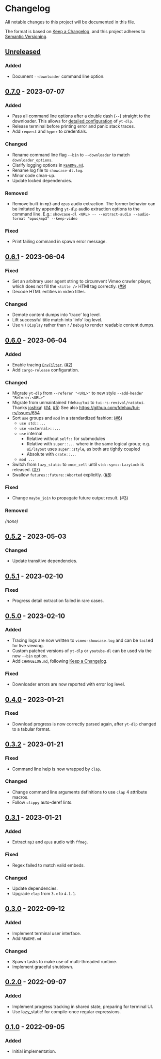 # Changelog

All notable changes to this project will be documented in this file.

The format is based on [Keep a Changelog](https://keepachangelog.com/en/1.0.0/),
and this project adheres to [Semantic Versioning](https://semver.org/spec/v2.0.0.html).

<!-- next-header -->

## [Unreleased] <!-- release-date -->

### Added

- Document `--downloader` command line option.

## [0.7.0] - 2023-07-07

### Added

- Pass all command line options after a double dash (`--`) straight to the downloader.
  This allows for [detailed configuration](https://github.com/yt-dlp/yt-dlp#general-options) of `yt-dlp`.
- Release terminal before printing error and panic stack traces.
- Add `reqwest` and `hyper` to credentials.

### Changed

- Rename command line flag `--bin` to `--downloader` to match `downloader_options`.
- Clarify logging options in [`README.md`](https://github.com/LeoniePhiline/showcase-dl/blob/main/README.md).
- Rename log file to `showcase-dl.log`.
- Minor code clean-up.
- Update locked dependencies.

### Removed

- Remove built-in `mp3` and `opus` audio extraction.
  The former behavior can be imitated by appending `yt-dlp` audio extraction options to the command line.
  E.g.: `showcase-dl <URL> -- --extract-audio --audio-format "opus/mp3" --keep-video`

### Fixed

- Print failing command in spawn error message.

## [0.6.1] - 2023-06-04

### Fixed

- Set an arbitrary user agent string to circumvent Vimeo crawler player, which does not fill the `<title />` HTMl tag correctly.
  ([#9](https://github.com/LeoniePhiline/showcase-dl/issues/9))
- Decode HTML entities in video titles.

### Changed

- Demote content dumps into 'trace' log level.
- Lift successful title match into 'info' log level.
- Use `%` / `Display` rather than `?` / `Debug` to render readable content dumps.

## [0.6.0] - 2023-06-04

### Added 

- Enable tracing [`EnvFilter`](https://docs.rs/tracing-subscriber/latest/tracing_subscriber/filter/struct.EnvFilter.html).
  ([#2](https://github.com/LeoniePhiline/showcase-dl/issues/2))
- Add `cargo-release` configuration.

### Changed

- Migrate `yt-dlp` from `--referer "<URL>"` to new style `--add-header "Referer:<URL>"`
- Migrate from unmaintained `fdehau/tui` to `tui-rs-revival/ratatui`.
  Thanks [joshka](https://github.com/joshka)!
  ([#4](https://github.com/LeoniePhiline/showcase-dl/issues/4), [#5](https://github.com/LeoniePhiline/showcase-dl/pull/5))
  See also <https://github.com/fdehau/tui-rs/issues/654>
- Sort `use` groups and `mod` in a standardized fashion: ([#6](https://github.com/LeoniePhiline/showcase-dl/issues/6))
  - `use std::...`
  - `use <external>::...`
  - `use` internal
    - Relative without `self::` for submodules
    - Relative with `super::...` where in the same logical group;
      e.g. `ui/layout` uses `super::style`, as both are tightly coupled
    - Absolute with `crate::...`
  - `mod ...`
- Switch from `lazy_static` to `once_cell` until `std::sync::LazyLock` is released.
  ([#7](https://github.com/LeoniePhiline/showcase-dl/issues/7))
- Swallow `futures::future::Aborted` explicitly. ([#8](https://github.com/LeoniePhiline/showcase-dl/issues/8))

### Fixed

- Change `maybe_join` to propagate future output result. (#[3](https://github.com/LeoniePhiline/showcase-dl/issues/3))

### Removed

_(none)_

## [0.5.2] - 2023-05-03

### Changed

- Update transitive dependencies.


## [0.5.1] - 2023-02-10

### Fixed

- Progress detail extraction failed in rare cases.

## [0.5.0] - 2023-02-10

### Added

- Tracing logs are now written to `vimeo-showcase.log` and can be `tail`ed for live viewing.
- Custom patched versions of `yt-dlp` or `youtube-dl` can be used via the new `--bin` option.
- Add `CHANGELOG.md`, following [Keep a Changelog](https://keepachangelog.com/en/1.0.0/).

### Fixed

- Downloader errors are now reported with error log level.

## [0.4.0] - 2023-01-21

### Fixed

- Download progress is now correctly parsed again, after `yt-dlp` changed to a tabular format.

## [0.3.2] - 2023-01-21

### Fixed

- Command line help is now wrapped by `clap`.

### Changed

- Change command line arguments definitions to use `clap` 4 attribute macros.
- Follow `clippy` auto-deref lints.

## [0.3.1] - 2023-01-21

### Added

- Extract `mp3` and `opus` audio with `ffmeg`.

### Fixed

- Regex failed to match valid embeds.

### Changed

- Update dependencies.
- Upgrade `clap` from `3.x` to `4.1.1`.

## [0.3.0] - 2022-09-12

### Added

- Implement terminal user interface.
- Add `README.md`

### Changed

- Spawn tasks to make use of multi-threaded runtime.
- Implement graceful shutdown.

## [0.2.0] - 2022-09-07

### Added

- Implement progress tracking in shared state, preparing for terminal UI.
- Use lazy_static! for compile-once regular expressions.

## [0.1.0] - 2022-09-05

### Added

- Initial implementation.

<!-- next-url -->
[Unreleased]: https://github.com/LeoniePhiline/showcase-dl/compare/v0.7.0...HEAD
[0.7.0]: https://github.com/LeoniePhiline/showcase-dl/compare/v0.6.1...v0.7.0
[0.6.1]: https://github.com/LeoniePhiline/showcase-dl/compare/v0.6.0...v0.6.1
[0.6.0]: https://github.com/LeoniePhiline/showcase-dl/compare/0.5.2...v0.6.0
[0.5.2]: https://github.com/LeoniePhiline/showcase-dl/compare/0.5.1...0.5.2
[0.5.1]: https://github.com/LeoniePhiline/showcase-dl/compare/0.5.0...0.5.1
[0.5.0]: https://github.com/LeoniePhiline/showcase-dl/compare/0.4.0...0.5.0
[0.4.0]: https://github.com/LeoniePhiline/showcase-dl/compare/0.3.2...0.4.0
[0.3.2]: https://github.com/LeoniePhiline/showcase-dl/compare/0.3.1...0.3.2
[0.3.1]: https://github.com/LeoniePhiline/showcase-dl/compare/0.3.0...0.3.1
[0.3.0]: https://github.com/LeoniePhiline/showcase-dl/compare/0.2.0...0.3.0
[0.2.0]: https://github.com/LeoniePhiline/showcase-dl/compare/0.1.0...0.2.0
[0.1.0]: https://github.com/LeoniePhiline/showcase-dl/releases/tag/0.1.0

